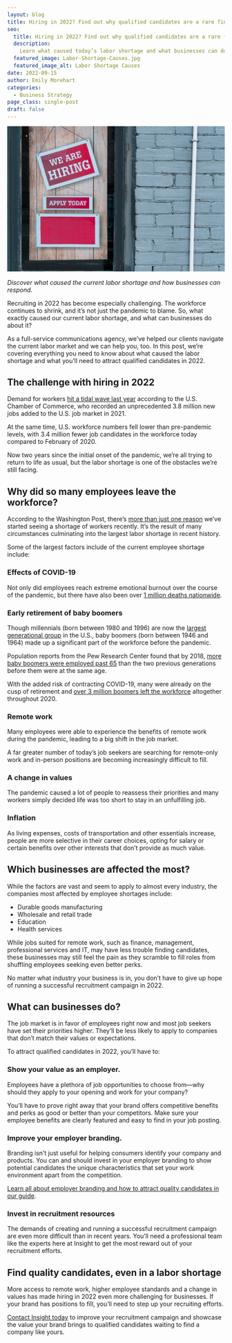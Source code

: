```yaml
---
layout: blog
title: Hiring in 2022? Find out why qualified candidates are a rare find
seo:
  title: Hiring in 2022? Find out why qualified candidates are a rare find
  description:
    Learn what caused today’s labor shortage and what businesses can do to attract qualified candidates in an increasingly competitive labor market.
  featured_image: Labor-Shortage-Causes.jpg
  featured_image_alt: Labor Shortage Causes
date: 2022-09-15
author: Emily Morehart
categories:
  - Business Strategy
page_class: single-post
draft: false
---
```


![Labor Shortage Causes](Labor-Shortage-Causes.jpg)

_Discover what caused the current labor shortage and how businesses can respond._

Recruiting in 2022 has become especially challenging. The workforce continues to shrink, and it’s not just the pandemic to blame. So, what exactly caused our current labor shortage, and what can businesses do about it?

As a full-service communications agency, we’ve helped our clients navigate the current labor market and we can help you, too. In this post, we’re covering everything you need to know about what caused the labor shortage and what you’ll need to attract qualified candidates in 2022.

## The challenge with hiring in 2022

Demand for workers [hit a tidal wave last year](https://www.uschamber.com/workforce/understanding-americas-labor-shortage) according to the U.S. Chamber of Commerce, who recorded an unprecedented 3.8 million new jobs added to the U.S. job market in 2021.

At the same time, U.S. workforce numbers fell lower than pre-pandemic levels, with 3.4 million fewer job candidates in the workforce today compared to February of 2020.

Now two years since the initial onset of the pandemic, we’re all trying to return to life as usual, but the labor shortage is one of the obstacles we’re still facing.

## Why did so many employees leave the workforce?

According to the Washington Post, there’s [more than just one reason](https://www.washingtonpost.com/business/2021/12/29/job-market-2021/) we’ve started seeing a shortage of workers recently. It’s the result of many circumstances culminating into the largest labor shortage in recent history.

Some of the largest factors include of the current employee shortage include:

### Effects of COVID-19

Not only did employees reach extreme emotional burnout over the course of the pandemic, but there have also been over [1 million deaths nationwide](https://covid.cdc.gov/covid-data-tracker/#datatracker-home).

### Early retirement of baby boomers

Though millennials (born between 1980 and 1996) are now the [largest generational group](https://www.pewresearch.org/fact-tank/2020/04/28/millennials-overtake-baby-boomers-as-americas-largest-generation/) in the U.S., baby boomers (born between 1946 and 1964) made up a significant part of the workforce before the pandemic.

Population reports from the Pew Research Center found that by 2018, [more baby boomers were employed past 65](https://www.pewresearch.org/fact-tank/2019/07/24/baby-boomers-us-labor-force/) than the two previous generations before them were at the same age.

With the added risk of contracting COVID-19, many were already on the cusp of retirement and [over 3 million boomers left the workforce](https://www.pewresearch.org/fact-tank/2020/11/09/the-pace-of-boomer-retirements-has-accelerated-in-the-past-year/) altogether throughout 2020.

### Remote work

Many employees were able to experience the benefits of remote work during the pandemic, leading to a big shift in the job market.

A far greater number of today’s job seekers are searching for remote-only work and in-person positions are becoming increasingly difficult to fill.

### A change in values

The pandemic caused a lot of people to reassess their priorities and many workers simply decided life was too short to stay in an unfulfilling job.

### Inflation

As living expenses, costs of transportation and other essentials increase, people are more selective in their career choices, opting for salary or certain benefits over other interests that don’t provide as much value.

## Which businesses are affected the most?

While the factors are vast and seem to apply to almost every industry, the companies most affected by employee shortages include:

* Durable goods manufacturing
* Wholesale and retail trade
* Education
* Health services

While jobs suited for remote work, such as finance, management, professional services and IT, may have less trouble finding candidates, these businesses may still feel the pain as they scramble to fill roles from shuffling employees seeking even better perks.

No matter what industry your business is in, you don’t have to give up hope of running a successful recruitment campaign in 2022.

## What can businesses do?

The job market is in favor of employees right now and most job seekers have set their priorities higher. They’ll be less likely to apply to companies that don’t match their values or expectations.

To attract qualified candidates in 2022, you’ll have to:

### Show your value as an employer.

Employees have a plethora of job opportunities to choose from—why should they apply to your opening and work for your company?

You’ll have to prove right away that your brand offers competitive benefits and perks as good or better than your competitors. Make sure your employee benefits are clearly featured and easy to find in your job posting.

### Improve your employer branding.

Branding isn’t just useful for helping consumers identify your company and products. You can and should invest in your employer branding to show potential candidates the unique characteristics that set your work environment apart from the competition.

[Learn all about employer branding and how to attract quality candidates in our guide]().

### Invest in recruitment resources

The demands of creating and running a successful recruitment campaign are even more difficult than in recent years. You’ll need a professional team like the experts here at Insight to get the most reward out of your recruitment efforts.

## Find quality candidates, even in a labor shortage

More access to remote work, higher employee standards and a change in values has made hiring in 2022 even more challenging for businesses. If your brand has positions to fill, you’ll need to step up your recruiting efforts.

[Contact Insight today](https://insightcreative.com/contact/) to improve your recruitment campaign and showcase the value your brand brings to qualified candidates waiting to find a company like yours.
